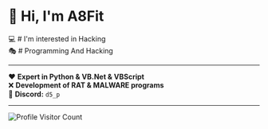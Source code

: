 # 👋 Hi, I'm A8Fit  
💻 # I'm interested in Hacking  
🎭 # Programming And Hacking  

---

❤️ **Expert in Python & VB.Net & VBScript**  
❌ **Development of RAT & MALWARE programs**  
💬 **Discord:** `d5_p`

---

![Profile Visitor Count](https://visitor-badge.glitch.me/badge?page_id=d5-i)
